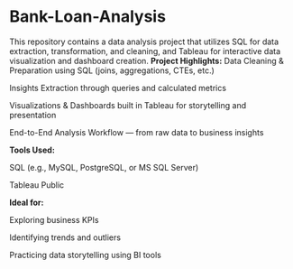 # Bank-Loan-Analysis
This repository contains a data analysis project that utilizes SQL for data extraction, transformation, and cleaning, and Tableau for interactive data visualization and dashboard creation.
**Project Highlights:**
Data Cleaning & Preparation using SQL (joins, aggregations, CTEs, etc.)

Insights Extraction through queries and calculated metrics

Visualizations & Dashboards built in Tableau for storytelling and presentation

End-to-End Analysis Workflow — from raw data to business insights

**Tools Used:**

SQL (e.g., MySQL, PostgreSQL, or MS SQL Server)

Tableau Public

**Ideal for:**

Exploring business KPIs

Identifying trends and outliers

Practicing data storytelling using BI tools
